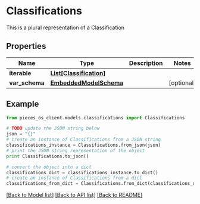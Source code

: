 # Classifications

This is a plural representation of a Classification

## Properties
Name | Type | Description | Notes
------------ | ------------- | ------------- | -------------
**iterable** | [**List[Classification]**](Classification.md) |  | 
**var_schema** | [**EmbeddedModelSchema**](EmbeddedModelSchema.md) |  | [optional] 

## Example

```python
from pieces_os_client.models.classifications import Classifications

# TODO update the JSON string below
json = "{}"
# create an instance of Classifications from a JSON string
classifications_instance = Classifications.from_json(json)
# print the JSON string representation of the object
print Classifications.to_json()

# convert the object into a dict
classifications_dict = classifications_instance.to_dict()
# create an instance of Classifications from a dict
classifications_from_dict = Classifications.from_dict(classifications_dict)
```
[[Back to Model list]](../README.md#documentation-for-models) [[Back to API list]](../README.md#documentation-for-api-endpoints) [[Back to README]](../README.md)


